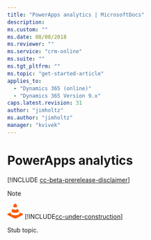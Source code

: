 ```yaml
---
title: "PowerApps analytics | MicrosoftDocs"
description:
ms.custom: ""
ms.date: 08/08/2018
ms.reviewer: ""
ms.service: "crm-online"
ms.suite: ""
ms.tgt_pltfrm: ""
ms.topic: "get-started-article"
applies_to: 
  - "Dynamics 365 (online)"
  - "Dynamics 365 Version 9.x"
caps.latest.revision: 31
author: "jimholtz"
ms.author: "jimholtz"
manager: "kvivek"
---
```

# PowerApps analytics

[!INCLUDE [cc-beta-prerelease-disclaimer](../includes/cc-beta-prerelease-disclaimer.md)]

> [!NOTE]
> ![This page is under construction. Check back soon!](media/under_construction.png "Coming soon")  [!INCLUDE[cc-under-construction](../includes/cc-under-construction.md)]

Stub topic.
